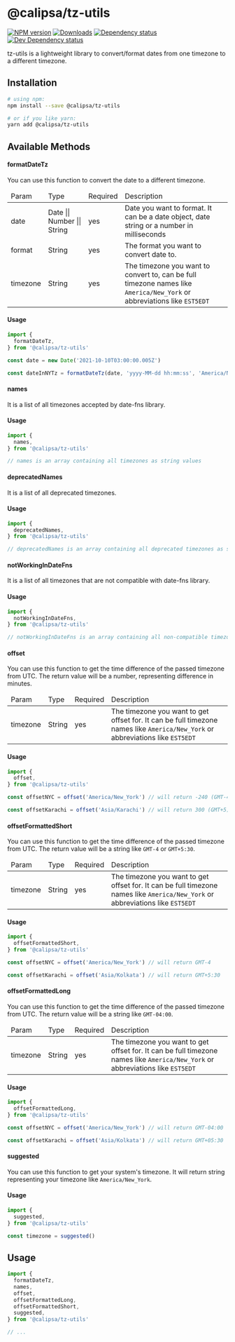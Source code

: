 # @calipsa/tz-utils

[![NPM version][npm-image]][npm-url] [![Downloads][downloads-image]][npm-url] [![Dependency status][david-dm-image]][david-dm-url] [![Dev Dependency status][david-dm-dev-image]][david-dm-dev-url]

<p>tz-utils is a lightweight library to convert/format dates from one timezone to a different timezone.</p>

## Installation
```bash
# using npm:
npm install --save @calipsa/tz-utils

# or if you like yarn:
yarn add @calipsa/tz-utils
```

## Available Methods

<h4>formatDateTz</h4>
<p>You can use this function to convert the date to a different timezone.</p>
<table>
  <thead>
    <tr>
      <td>
        Param
      </td>
      <td>
        Type
      </td>
      <td>
        Required
      </td>
      <td>
        Description
      </td>
    </tr>
  </thead>
  <tbody>
    <tr>
      <td>
        date
      </td>
      <td>
        Date || Number || String
      </td>
      <td>
        yes
      </td>
      <td>
        Date you want to format. It can be a date object, date string or a number in milliseconds
      </td>
    </tr>
    <tr>
      <td>
        format
      </td>
      <td>
        String
      </td>
      <td>
        yes
      </td>
      <td>
        The format you want to convert date to.
      </td>
    </tr>
    <tr>
      <td>
        timezone
      </td>
      <td>
        String
      </td>
      <td>
        yes
      </td>
      <td>
        The timezone you want to convert to, can be full timezone names like <code>America/New_York</code> or abbreviations like <code>EST5EDT</code>
      </td>
    </tr>
  </tbody>
</table>

<h4>Usage</h4>

```javascript
import {
  formatDateTz,
} from '@calipsa/tz-utils'

const date = new Date('2021-10-10T03:00:00.005Z')

const dateInNYTz = formatDateTz(date, 'yyyy-MM-dd hh:mm:ss', 'America/New_York')
```

<h4>names</h4>
<p>It is a list of all timezones accepted by date-fns library.</p>

<h4>Usage</h4>

```javascript
import {
  names,
} from '@calipsa/tz-utils'

// names is an array containing all timezones as string values
```

<h4>deprecatedNames</h4>
<p>It is a list of all deprecated timezones.</p>

<h4>Usage</h4>

```javascript
import {
  deprecatedNames,
} from '@calipsa/tz-utils'

// deprecatedNames is an array containing all deprecated timezones as string values
```

<h4>notWorkingInDateFns</h4>
<p>It is a list of all timezones that are not compatible with date-fns library.</p>

<h4>Usage</h4>

```javascript
import {
  notWorkingInDateFns,
} from '@calipsa/tz-utils'

// notWorkingInDateFns is an array containing all non-compatible timezones as string values
```

<h4>offset</h4>
<p>You can use this function to get the time difference of the passed timezone from UTC. The return value will be a number, representing difference in minutes.</p>

<table>
  <thead>
    <tr>
      <td>
        Param
      </td>
      <td>
        Type
      </td>
      <td>
        Required
      </td>
      <td>
        Description
      </td>
    </tr>
  </thead>
  <tbody>
    <tr>
      <td>
        timezone
      </td>
      <td>
        String
      </td>
      <td>
        yes
      </td>
      <td>
        The timezone you want to get offset for. It can be full timezone names like <code>America/New_York</code> or abbreviations like <code>EST5EDT</code>
      </td>
    </tr>
  </tbody>
</table>

<h4>Usage</h4>

```javascript
import {
  offset,
} from '@calipsa/tz-utils'

const offsetNYC = offset('America/New_York') // will return -240 (GMT-4)

const offsetKarachi = offset('Asia/Karachi') // will return 300 (GMT+5)
```
<h4>offsetFormattedShort</h4>
<p>You can use this function to get the time difference of the passed timezone from UTC. The return value will be a string like <code>GMT-4</code> or <code>GMT+5:30</code>.</p>

<table>
  <thead>
    <tr>
      <td>
        Param
      </td>
      <td>
        Type
      </td>
      <td>
        Required
      </td>
      <td>
        Description
      </td>
    </tr>
  </thead>
  <tbody>
    <tr>
      <td>
        timezone
      </td>
      <td>
        String
      </td>
      <td>
        yes
      </td>
      <td>
        The timezone you want to get offset for. It can be full timezone names like <code>America/New_York</code> or abbreviations like <code>EST5EDT</code>
      </td>
    </tr>
  </tbody>
</table>

<h4>Usage</h4>

```javascript
import {
  offsetFormattedShort,
} from '@calipsa/tz-utils'

const offsetNYC = offset('America/New_York') // will return GMT-4

const offsetKarachi = offset('Asia/Kolkata') // will return GMT+5:30
```

<h4>offsetFormattedLong</h4>
<p>You can use this function to get the time difference of the passed timezone from UTC. The return value will be a string like <code>GMT-04:00</code>.</p>

<table>
  <thead>
    <tr>
      <td>
        Param
      </td>
      <td>
        Type
      </td>
      <td>
        Required
      </td>
      <td>
        Description
      </td>
    </tr>
  </thead>
  <tbody>
    <tr>
      <td>
        timezone
      </td>
      <td>
        String
      </td>
      <td>
        yes
      </td>
      <td>
        The timezone you want to get offset for. It can be full timezone names like <code>America/New_York</code> or abbreviations like <code>EST5EDT</code>
      </td>
    </tr>
  </tbody>
</table>

<h4>Usage</h4>

```javascript
import {
  offsetFormattedLong,
} from '@calipsa/tz-utils'

const offsetNYC = offset('America/New_York') // will return GMT-04:00

const offsetKarachi = offset('Asia/Kolkata') // will return GMT+05:30
```

<h4>suggested</h4>
<p>You can use this function to get your system's timezone. It will return string representing your timezone like <code>America/New_York</code>.</p>

<h4>Usage</h4>

```javascript
import {
  suggested,
} from '@calipsa/tz-utils'

const timezone = suggested()
```


## Usage
```javascript
import {
  formatDateTz,
  names,
  offset,
  offsetFormattedLong,
  offsetFormattedShort,
  suggested,
} from '@calipsa/tz-utils'

// ...
```

[npm-url]: https://npmjs.org/package/@calipsa/tz-utils
[downloads-image]: http://img.shields.io/npm/dm/@calipsa/tz-utils.svg
[npm-image]: http://img.shields.io/npm/v/@calipsa/tz-utils.svg
[david-dm-url]:https://david-dm.org/inker/@calipsa/tz-utils
[david-dm-image]:https://david-dm.org/inker/@calipsa/tz-utils.svg
[david-dm-dev-url]:https://david-dm.org/inker/@calipsa/tz-utils#info=devDependencies
[david-dm-dev-image]:https://david-dm.org/inker/@calipsa/tz-utils/dev-status.svg
